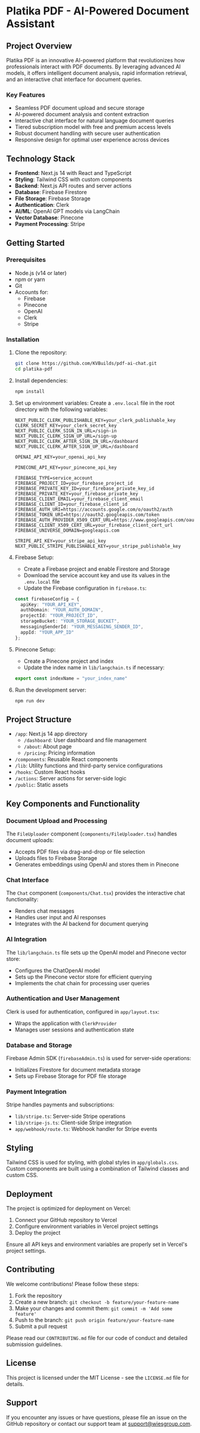 # Platika PDF - AI-Powered Document Assistant

## Project Overview

Platika PDF is an innovative AI-powered platform that revolutionizes how professionals interact with PDF documents. By leveraging advanced AI models, it offers intelligent document analysis, rapid information retrieval, and an interactive chat interface for document queries.

### Key Features

- Seamless PDF document upload and secure storage
- AI-powered document analysis and content extraction
- Interactive chat interface for natural language document queries
- Tiered subscription model with free and premium access levels
- Robust document handling with secure user authentication
- Responsive design for optimal user experience across devices

## Technology Stack

- **Frontend**: Next.js 14 with React and TypeScript
- **Styling**: Tailwind CSS with custom components
- **Backend**: Next.js API routes and server actions
- **Database**: Firebase Firestore
- **File Storage**: Firebase Storage
- **Authentication**: Clerk
- **AI/ML**: OpenAI GPT models via LangChain
- **Vector Database**: Pinecone
- **Payment Processing**: Stripe

## Getting Started

### Prerequisites

- Node.js (v14 or later)
- npm or yarn
- Git
- Accounts for:
  - Firebase
  - Pinecone
  - OpenAI
  - Clerk
  - Stripe

### Installation

1. Clone the repository:
   ```bash
   git clone https://github.com/KVBuilds/pdf-ai-chat.git
   cd platika-pdf
   ```

2. Install dependencies:
   ```bash
   npm install
   ```

3. Set up environment variables:
   Create a `.env.local` file in the root directory with the following variables:

   ```
   NEXT_PUBLIC_CLERK_PUBLISHABLE_KEY=your_clerk_publishable_key
   CLERK_SECRET_KEY=your_clerk_secret_key
   NEXT_PUBLIC_CLERK_SIGN_IN_URL=/sign-in
   NEXT_PUBLIC_CLERK_SIGN_UP_URL=/sign-up
   NEXT_PUBLIC_CLERK_AFTER_SIGN_IN_URL=/dashboard
   NEXT_PUBLIC_CLERK_AFTER_SIGN_UP_URL=/dashboard

   OPENAI_API_KEY=your_openai_api_key

   PINECONE_API_KEY=your_pinecone_api_key

   FIREBASE_TYPE=service_account
   FIREBASE_PROJECT_ID=your_firebase_project_id
   FIREBASE_PRIVATE_KEY_ID=your_firebase_private_key_id
   FIREBASE_PRIVATE_KEY=your_firebase_private_key
   FIREBASE_CLIENT_EMAIL=your_firebase_client_email
   FIREBASE_CLIENT_ID=your_firebase_client_id
   FIREBASE_AUTH_URI=https://accounts.google.com/o/oauth2/auth
   FIREBASE_TOKEN_URI=https://oauth2.googleapis.com/token
   FIREBASE_AUTH_PROVIDER_X509_CERT_URL=https://www.googleapis.com/oauth2/v1/certs
   FIREBASE_CLIENT_X509_CERT_URL=your_firebase_client_cert_url
   FIREBASE_UNIVERSE_DOMAIN=googleapis.com

   STRIPE_API_KEY=your_stripe_api_key
   NEXT_PUBLIC_STRIPE_PUBLISHABLE_KEY=your_stripe_publishable_key
   ```

4. Firebase Setup:
   - Create a Firebase project and enable Firestore and Storage
   - Download the service account key and use its values in the `.env.local` file
   - Update the Firebase configuration in `firebase.ts`:

   ```typescript:firebase.ts
   const firebaseConfig = {
     apiKey: "YOUR_API_KEY",
     authDomain: "YOUR_AUTH_DOMAIN",
     projectId: "YOUR_PROJECT_ID",
     storageBucket: "YOUR_STORAGE_BUCKET",
     messagingSenderId: "YOUR_MESSAGING_SENDER_ID",
     appId: "YOUR_APP_ID"
   };
   ```

5. Pinecone Setup:
   - Create a Pinecone project and index
   - Update the index name in `lib/langchain.ts` if necessary:

   ```typescript:lib/langchain.ts
   export const indexName = "your_index_name"
   ```

6. Run the development server:
   ```bash
   npm run dev
   ```

## Project Structure

- `/app`: Next.js 14 app directory
  - `/dashboard`: User dashboard and file management
  - `/about`: About page
  - `/pricing`: Pricing information
- `/components`: Reusable React components
- `/lib`: Utility functions and third-party service configurations
- `/hooks`: Custom React hooks
- `/actions`: Server actions for server-side logic
- `/public`: Static assets

## Key Components and Functionality

### Document Upload and Processing

The `FileUploader` component (`components/FileUploader.tsx`) handles document uploads:
- Accepts PDF files via drag-and-drop or file selection
- Uploads files to Firebase Storage
- Generates embeddings using OpenAI and stores them in Pinecone

### Chat Interface

The `Chat` component (`components/Chat.tsx`) provides the interactive chat functionality:
- Renders chat messages
- Handles user input and AI responses
- Integrates with the AI backend for document querying

### AI Integration

The `lib/langchain.ts` file sets up the OpenAI model and Pinecone vector store:
- Configures the ChatOpenAI model
- Sets up the Pinecone vector store for efficient querying
- Implements the chat chain for processing user queries

### Authentication and User Management

Clerk is used for authentication, configured in `app/layout.tsx`:
- Wraps the application with `ClerkProvider`
- Manages user sessions and authentication state

### Database and Storage

Firebase Admin SDK (`firebaseAdmin.ts`) is used for server-side operations:
- Initializes Firestore for document metadata storage
- Sets up Firebase Storage for PDF file storage

### Payment Integration

Stripe handles payments and subscriptions:
- `lib/stripe.ts`: Server-side Stripe operations
- `lib/stripe-js.ts`: Client-side Stripe integration
- `app/webhook/route.ts`: Webhook handler for Stripe events

## Styling

Tailwind CSS is used for styling, with global styles in `app/globals.css`. Custom components are built using a combination of Tailwind classes and custom CSS.

## Deployment

The project is optimized for deployment on Vercel:
1. Connect your GitHub repository to Vercel
2. Configure environment variables in Vercel project settings
3. Deploy the project

Ensure all API keys and environment variables are properly set in Vercel's project settings.

## Contributing

We welcome contributions! Please follow these steps:
1. Fork the repository
2. Create a new branch: `git checkout -b feature/your-feature-name`
3. Make your changes and commit them: `git commit -m 'Add some feature'`
4. Push to the branch: `git push origin feature/your-feature-name`
5. Submit a pull request

Please read our `CONTRIBUTING.md` file for our code of conduct and detailed submission guidelines.

## License

This project is licensed under the MIT License - see the `LICENSE.md` file for details.

## Support

If you encounter any issues or have questions, please file an issue on the GitHub repository or contact our support team at support@wiesgroup.com.